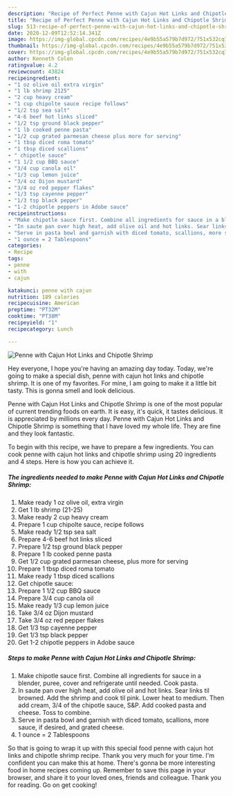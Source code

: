 ```yaml
---
description: "Recipe of Perfect Penne with Cajun Hot Links and Chipotle Shrimp"
title: "Recipe of Perfect Penne with Cajun Hot Links and Chipotle Shrimp"
slug: 513-recipe-of-perfect-penne-with-cajun-hot-links-and-chipotle-shrimp
date: 2020-12-09T12:52:14.341Z
image: https://img-global.cpcdn.com/recipes/4e9b55a579b7d972/751x532cq70/penne-with-cajun-hot-links-and-chipotle-shrimp-recipe-main-photo.jpg
thumbnail: https://img-global.cpcdn.com/recipes/4e9b55a579b7d972/751x532cq70/penne-with-cajun-hot-links-and-chipotle-shrimp-recipe-main-photo.jpg
cover: https://img-global.cpcdn.com/recipes/4e9b55a579b7d972/751x532cq70/penne-with-cajun-hot-links-and-chipotle-shrimp-recipe-main-photo.jpg
author: Kenneth Colon
ratingvalue: 4.2
reviewcount: 43824
recipeingredient:
- "1 oz olive oil extra virgin"
- "1 lb shrimp 2125"
- "2 cup heavy cream"
- "1 cup chipolte sauce recipe follows"
- "1/2 tsp sea salt"
- "4-6 beef hot links sliced"
- "1/2 tsp ground black pepper"
- "1 lb cooked penne pasta"
- "1/2 cup grated parmesan cheese plus more for serving"
- "1 tbsp diced roma tomato"
- "1 tbsp diced scallions"
- " chipotle sauce"
- "1 1/2 cup BBQ sauce"
- "3/4 cup canola oil"
- "1/3 cup lemon juice"
- "3/4 oz Dijon mustard"
- "3/4 oz red pepper flakes"
- "1/3 tsp cayenne pepper"
- "1/3 tsp black pepper"
- "1-2 chipotle peppers in Adobe sauce"
recipeinstructions:
- "Make chipotle sauce first. Combine all ingredients for sauce in a blender, puree, cover and refrigerate until needed. Cook pasta."
- "In saute pan over high heat, add olive oil and hot links. Sear links til browned. Add the shrimp and cook til pink. Lower heat to medium. Then add cream, 3/4 of the chipotle sauce, S&amp;P. Add cooked pasta and cheese. Toss to combine."
- "Serve in pasta bowl and garnish with diced tomato, scallions, more sauce, if desired, and grated cheese."
- "1 ounce = 2 Tablespoons"
categories:
- Recipe
tags:
- penne
- with
- cajun

katakunci: penne with cajun 
nutrition: 189 calories
recipecuisine: American
preptime: "PT32M"
cooktime: "PT38M"
recipeyield: "1"
recipecategory: Lunch

---
```



![Penne with Cajun Hot Links and Chipotle Shrimp](https://img-global.cpcdn.com/recipes/4e9b55a579b7d972/751x532cq70/penne-with-cajun-hot-links-and-chipotle-shrimp-recipe-main-photo.jpg)

Hey everyone, I hope you're having an amazing day today. Today, we're going to make a special dish, penne with cajun hot links and chipotle shrimp. It is one of my favorites. For mine, I am going to make it a little bit tasty. This is gonna smell and look delicious.



Penne with Cajun Hot Links and Chipotle Shrimp is one of the most popular of current trending foods on earth. It is easy, it's quick, it tastes delicious. It is appreciated by millions every day. Penne with Cajun Hot Links and Chipotle Shrimp is something that I have loved my whole life. They are fine and they look fantastic.


To begin with this recipe, we have to prepare a few ingredients. You can cook penne with cajun hot links and chipotle shrimp using 20 ingredients and 4 steps. Here is how you can achieve it.

<!--inarticleads1-->

##### The ingredients needed to make Penne with Cajun Hot Links and Chipotle Shrimp:

1. Make ready 1 oz olive oil, extra virgin
1. Get 1 lb shrimp (21-25)
1. Make ready 2 cup heavy cream
1. Prepare 1 cup chipolte sauce, recipe follows
1. Make ready 1/2 tsp sea salt
1. Prepare 4-6 beef hot links sliced
1. Prepare 1/2 tsp ground black pepper
1. Prepare 1 lb cooked penne pasta
1. Get 1/2 cup grated parmesan cheese, plus more for serving
1. Prepare 1 tbsp diced roma tomato
1. Make ready 1 tbsp diced scallions
1. Get  chipotle sauce:
1. Prepare 1 1/2 cup BBQ sauce
1. Prepare 3/4 cup canola oil
1. Make ready 1/3 cup lemon juice
1. Take 3/4 oz Dijon mustard
1. Take 3/4 oz red pepper flakes
1. Get 1/3 tsp cayenne pepper
1. Get 1/3 tsp black pepper
1. Get 1-2 chipotle peppers in Adobe sauce




<!--inarticleads2-->

##### Steps to make Penne with Cajun Hot Links and Chipotle Shrimp:

1. Make chipotle sauce first. Combine all ingredients for sauce in a blender, puree, cover and refrigerate until needed. Cook pasta.
1. In saute pan over high heat, add olive oil and hot links. Sear links til browned. Add the shrimp and cook til pink. Lower heat to medium. Then add cream, 3/4 of the chipotle sauce, S&amp;P. Add cooked pasta and cheese. Toss to combine.
1. Serve in pasta bowl and garnish with diced tomato, scallions, more sauce, if desired, and grated cheese.
1. 1 ounce = 2 Tablespoons




So that is going to wrap it up with this special food penne with cajun hot links and chipotle shrimp recipe. Thank you very much for your time. I'm confident you can make this at home. There's gonna be more interesting food in home recipes coming up. Remember to save this page in your browser, and share it to your loved ones, friends and colleague. Thank you for reading. Go on get cooking!
